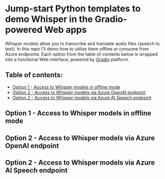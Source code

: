 # Jump-start Python templates to demo Whisper in the Gradio-powered Web apps
Whisper models allow you to transcribe and translate audio files (speech to text). In this repo I'll demo how to utilise them offline or consume from Azure endpoints. Each option from the table of contents below is wrapped into a functional Web interface, powered by [Gradio](https://www.gradio.app/) platform.

## Table of contents:
- [Option 1 - Access to Whisper models in offline mode](https://github.com/LazaUK/AOAI-Whisper-Gradio/blob/main/README.md#option-1---access-to-whisper-models-in-offline-mode)
- [Option 2 - Access to Whisper models via Azure OpenAI endpoint](https://github.com/LazaUK/IndustrySolutions-WindFarm#step-2---setup-azure-iot-hub)
- [Option 2 - Access to Whisper models via Azure AI Speech endpoint](https://github.com/LazaUK/IndustrySolutions-WindFarm#step-3---deploy-azure-function)

## Option 1 - Access to Whisper models in offline mode

## Option 2 - Access to Whisper models via Azure OpenAI endpoint

## Option 2 - Access to Whisper models via Azure AI Speech endpoint
